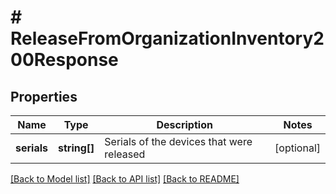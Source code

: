 # # ReleaseFromOrganizationInventory200Response

## Properties

Name | Type | Description | Notes
------------ | ------------- | ------------- | -------------
**serials** | **string[]** | Serials of the devices that were released | [optional]

[[Back to Model list]](../../README.md#models) [[Back to API list]](../../README.md#endpoints) [[Back to README]](../../README.md)
